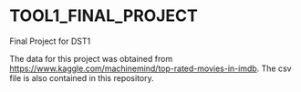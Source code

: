 # TOOL1_FINAL_PROJECT
Final Project for DST1 

The data for this project was obtained from https://www.kaggle.com/machinemind/top-rated-movies-in-imdb. The csv file is also contained in this repository.
